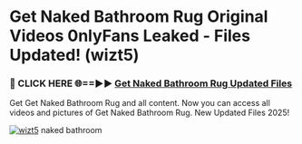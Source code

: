 # Get Naked Bathroom Rug Original Videos 0nlyFans Leaked - Files Updated! (wizt5)

<h3>🔴 CLICK HERE 🌐==►► <a href="https://tinyurl.com/yckcrads" rel="nofollow">Get Naked Bathroom Rug Updated Files</a></h3>

Get Get Naked Bathroom Rug and all content. Now you can access all videos and pictures of Get Naked Bathroom Rug. New Updated Files 2025!

[![wizt5](https://i.imgur.com/hpKpOFt.gif)](https://tinyurl.com/yckcrads)
naked bathroom